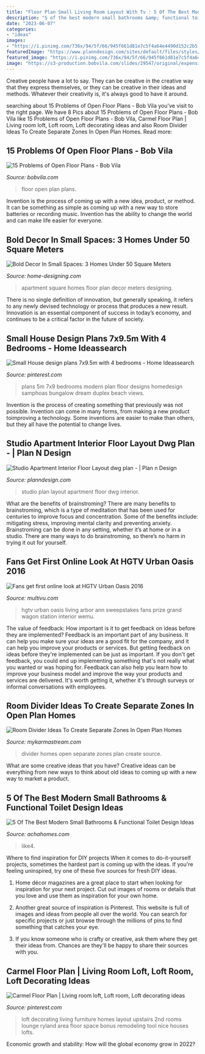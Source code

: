 ```yaml
---
title: "Floor Plan Small Living Room Layout With Tv : 5 Of The Best Modern Small Bathrooms &amp; Functional Toilet Design Ideas"
description: "5 of the best modern small bathrooms &amp; functional toilet design ideas"
date: "2023-06-07"
categories:
- "ideas"
images:
- "https://i.pinimg.com/736x/94/5f/66/945f661d81e7c5f4a64e4490d152c2b5.jpg"
featuredImage: "https://www.planndesign.com/sites/default/files/styles/1200x620/public/2019/04/studio-apartment-interior-floor-layout-dwg-plan.jpg?itok=TQZQht5D"
featured_image: "https://i.pinimg.com/736x/94/5f/66/945f661d81e7c5f4a64e4490d152c2b5.jpg"
image: "https://s3-production.bobvila.com/slides/29547/original/expensive_to_build_open_floor_plan.jpeg?1545168264"
---
```



Creative people have a lot to say. They can be creative in the creative way that they express themselves, or they can be creative in their ideas and methods. Whatever their creativity is, it's always good to have it around.

	

		
searching about 15 Problems of Open Floor Plans - Bob Vila you've visit to the right page. We have 8 Pics about 15 Problems of Open Floor Plans - Bob Vila like 15 Problems of Open Floor Plans - Bob Vila, Carmel Floor Plan | Living room loft, Loft room, Loft decorating ideas and also Room Divider Ideas To Create Separate Zones In Open Plan Homes. Read more:
		
    
## 15 Problems Of Open Floor Plans - Bob Vila

<img loading=lazy src="https://s3-production.bobvila.com/slides/29547/original/expensive_to_build_open_floor_plan.jpeg?1545168264" onerror="this.onerror=null;this.src='https://tse1.mm.bing.net/th?id=OIP.TlVlHsV3l-GIiFGfQG9pSQHaFX&amp;pid=15.1';" alt="15 Problems of Open Floor Plans - Bob Vila">

_Source: bobvila.com_

>floor open plan plans. 

	

Invention is the process of coming up with a new idea, product, or method. It can be something as simple as coming up with a new way to store batteries or recording music. Invention has the ability to change the world and can make life easier for everyone.

    
## Bold Decor In Small Spaces: 3 Homes Under 50 Square Meters

<img loading=lazy src="http://cdn.home-designing.com/wp-content/uploads/2016/08/creative-small-apartment-floor-plan.jpg" onerror="this.onerror=null;this.src='https://tse2.mm.bing.net/th?id=OIP.r3hg9JkDoLBLjT-WnCs--QHaKd&amp;pid=15.1';" alt="Bold Decor In Small Spaces: 3 Homes Under 50 Square Meters">

_Source: home-designing.com_

>apartment square homes floor plan decor meters designing. 

	

There is no single definition of innovation, but generally speaking, it refers to any newly devised technology or process that produces a new result. Innovation is an essential component of success in today’s economy, and continues to be a critical factor in the future of society.

    
## Small House Design Plans 7x9.5m With 4 Bedrooms - Home Ideassearch

<img loading=lazy src="https://i.pinimg.com/736x/94/5f/66/945f661d81e7c5f4a64e4490d152c2b5.jpg" onerror="this.onerror=null;this.src='https://tse3.mm.bing.net/th?id=OIP.Tl-1CrgbpbpTJbUEZRS1zgHaMO&amp;pid=15.1';" alt="Small House design plans 7x9.5m with 4 bedrooms - Home Ideassearch">

_Source: pinterest.com_

>plans 5m 7x9 bedrooms modern plan floor designs homedesign samphoas bungalow dream duplex beach views. 

	

Invention is the process of creating something that previously was not possible. Invention can come in many forms, from making a new product toimproving a technology. Some inventions are easier to make than others, but they all have the potential to change lives.

    
## Studio Apartment Interior Floor Layout Dwg Plan - | Plan N Design

<img loading=lazy src="https://www.planndesign.com/sites/default/files/styles/1200x620/public/2019/04/studio-apartment-interior-floor-layout-dwg-plan.jpg?itok=TQZQht5D" onerror="this.onerror=null;this.src='https://tse1.mm.bing.net/th?id=OIP.MycV69o9MBVmH_ojlXjlWQHaD0&amp;pid=15.1';" alt="Studio Apartment Interior Floor Layout dwg plan - | Plan n Design">

_Source: planndesign.com_

>studio plan layout apartment floor dwg interior. 

	

What are the benefits of brainstroming?
There are many benefits to brainstroming, which is a type of meditation that has been used for centuries to improve focus and concentration. Some of the benefits include: mitigating stress, improving mental clarity and preventing anxiety. Brainstroming can be done in any setting, whether it’s at home or in a studio. There are many ways to do brainstroming, so there’s no harm in trying it out for yourself.

    
## Fans Get First Online Look At HGTV Urban Oasis 2016

<img loading=lazy src="http://www.multivu.com/players/English/7873151-hgtv-urban-oasis-2016/image/living-room-16-HR.jpg" onerror="this.onerror=null;this.src='https://tse3.mm.bing.net/th?id=OIP.nHRSJkD7jJyf46gCsGy_sQHaE8&amp;pid=15.1';" alt="Fans get first online look at HGTV Urban Oasis 2016">

_Source: multivu.com_

>hgtv urban oasis living arbor ann sweepstakes fans prize grand wagon station interior wemu. 

	

The value of feedback: How important is it to get feedback on ideas before they are implemented?
Feedback is an important part of any business. It can help you make sure your ideas are a good fit for the company, and it can help you improve your products or services. But getting feedback on ideas before they're implemented can be just as important. If you don't get feedback, you could end up implementing something that's not really what you wanted or was hoping for. Feedback can also help you learn how to improve your business model and improve the way your products and services are delivered. It's worth getting it, whether it's through surveys or informal conversations with employees.

    
## Room Divider Ideas To Create Separate Zones In Open Plan Homes

<img loading=lazy src="https://mykarmastream.com/wp-content/uploads/2017/08/room-divider-10.jpg" onerror="this.onerror=null;this.src='https://tse1.mm.bing.net/th?id=OIP.HMLwVRvk_BoXqQ-27X7AMQHaQI&amp;pid=15.1';" alt="Room Divider Ideas To Create Separate Zones In Open Plan Homes">

_Source: mykarmastream.com_

>divider homes open separate zones plan create source. 

	

What are some creative ideas that you have?
Creative ideas can be everything from new ways to think about old ideas to coming up with a new way to market a product.

    
## 5 Of The Best Modern Small Bathrooms &amp; Functional Toilet Design Ideas

<img loading=lazy src="https://www.achahomes.com/wp-content/uploads/2017/12/40-Of-The-Best-Modern-Small-Bathrooms-Functional-Toilet-Design-Ideas-like4-1.jpg" onerror="this.onerror=null;this.src='https://tse4.mm.bing.net/th?id=OIP.6cbgxGKj3utCytpI-P_DMgHaJ4&amp;pid=15.1';" alt="5 Of The Best Modern Small Bathrooms &amp; Functional Toilet Design Ideas">

_Source: achahomes.com_

>like4. 

	

Where to find inspiration for DIY projects
When it comes to do-it-yourself projects, sometimes the hardest part is coming up with the ideas. If you're feeling uninspired, try one of these five sources for fresh DIY ideas.
1. Home décor magazines are a great place to start when looking for inspiration for your next project. Cut out images of rooms or details that you love and use them as inspiration for your own home.

2. Another great source of inspiration is Pinterest. This website is full of images and ideas from people all over the world. You can search for specific projects or just browse through the millions of pins to find something that catches your eye.

3. If you know someone who is crafty or creative, ask them where they get their ideas from. Chances are they'll be happy to share their sources with you.


    
## Carmel Floor Plan | Living Room Loft, Loft Room, Loft Decorating Ideas

<img loading=lazy src="https://i.pinimg.com/736x/68/bc/a8/68bca8c7424d8651d1b1b538d2291d6a--loft-decorating-ryland-homes.jpg" onerror="this.onerror=null;this.src='https://tse3.mm.bing.net/th?id=OIP.PsaG3-EOkp7jKX7B7DzxwAHaFj&amp;pid=15.1';" alt="Carmel Floor Plan | Living room loft, Loft room, Loft decorating ideas">

_Source: pinterest.com_

>loft decorating living furniture homes layout upstairs 2nd rooms lounge ryland area floor space bonus remodeling tool nice houses lofts. 

	

Economic growth and stability: How will the global economy grow in 2022?
 

